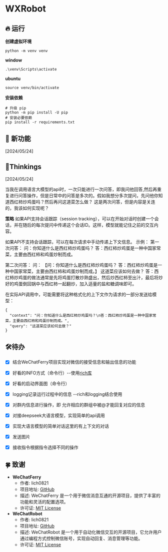 # WXRobot

## 🔥 运行

**创建虚拟环境**

```
python -m venv venv
```

**window**

```
.\venv\Scripts\activate
```

**ubuntu**

```
source venv/bin/activate
```

**安装依赖**

```
# 升级 pip
python -m pip install -U pip
# 安装必要依赖
pip install -r requirements.txt
```



## 🔆 新功能



[2024/05/24] 



## 📝Thinkings

[2024/05/24] 

当我在调用语言大模型的api时，一次只能进行一次问答，即我问他回答,然后再重复进行问答操作，但是日常中的问答是多次的。假如我想分多次提问，先问他你知道西红柿炒鸡蛋吗？然后再问这道菜怎么做？
这是两次问答，但是内容是关连的，我该如何实现呢？

**策略**
如果API支持会话跟踪（session tracking），可以在开始对话时创建一个会话，并在随后的每次提问中传递这个会话ID。这样，模型就能记住之前的交互内容。

如果API不支持会话跟踪，可以在每次请求中手动传递上下文信息。
示例：
第一次问答：
问：你知道什么是西红柿炒鸡蛋吗？
答：西红柿炒鸡蛋是一种中国家常菜，主要由西红柿和鸡蛋炒制而成。

第二次问答：
问：
【问：你知道什么是西红柿炒鸡蛋吗？
答：西红柿炒鸡蛋是一种中国家常菜，主要由西红柿和鸡蛋炒制而成。】
这道菜应该如何去做？
答：西红柿炒鸡蛋的做法通常是先将鸡蛋打散炒熟盛出，然后炒西红柿至出汁，最后将炒好的鸡蛋倒回锅中与西红柿一起翻炒，加入适量的盐和糖调味即可。

在实际API调用中，可能需要将这种格式化的上下文作为请求的一部分发送给模型：

```
{
  "context": "问：你知道什么是西红柿炒鸡蛋吗？\n答：西红柿炒鸡蛋是一种中国家常菜，主要由西红柿和鸡蛋炒制而成。",
  "query": "这道菜应该如何去做？"
}
```





## 🛠️待办

- [x] 结合WeChatFerry项目实现对微信的接受信息和输出信息的功能
- [x] 好看的INFO方式（命令行）--使用[rich库](https://github.com/Textualize/rich)
- [x] 好看的启动界面图（命令行）
- [x] logging记录运行过程中的信息 --rich和logging结合使用
- [x] 对群内信息进行操作，即 允许相应的群组中被@才能回复对应的信息
- [x] 对接deepseek大语言模型，实现简单的api调用
- [x] 实现大语言模型的简单对话这里的有上下文的对话
- [x] 发送图片
- [x] 接收指令根据指令选择不同的操作





## 🍀 致谢

- **WeChatFerry**
  - 作者: lich0821
  - 项目地址: [GitHub](https://github.com/lich0821/WeChatFerry)
  - 描述: WeChatFerry 是一个用于微信消息互通的开源项目，提供了丰富的功能和灵活的配置选项。
  - 许可证: [MIT License](https://github.com/lich0821/WeChatFerry/blob/master/LICENSE)
- **WeChatRobot**
  - 作者: lich0821
  - 项目地址: [GitHub](https://github.com/lich0821/WeChatRobot)
  - 描述: WeChatRobot 是一个用于自动化微信交互的开源项目，它允许用户通过编程方式控制微信账号，实现自动回复、消息管理等功能。
  - 许可证: [MIT License](https://github.com/lich0821/WeChatRobot/blob/master/LICENSE)



































